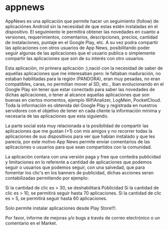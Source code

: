 # appnews

AppNews es una aplicación que permite hacer un seguimiento (follow) de aplicaciónes Android sin la necesidad de que estas estén instaladas en el dispositivo. 
El seguimiento le permitirá obtener las novedades en cuanto a versiones, requerimientos, comentarios, descripciones, precios, cantidad de instalaciones, puntaje en el Google Play, etc. A su vez podra compartir las aplicaciones con otros usuarios de App News, posibilitando poder seguir algunas de las aplicaciones que el usuario publica o simplemente compartir las aplicaciones que son de su interés con otro usuarios.

Esta aplicación, mi primera aplicación :),nació con la necesidad de saber de aquellas aplicaciones que me interesaban pero: le faltaban maduración, no estaban habilitadas para la región (PANDORA), eran muy pesadas, no eran compatibles, caras, no permitían mover al SD, etc., iban evolucionando en el Google Play sin tener que estar conectado para saber las novedades de dichas aplicaciones, o tener al alcance aquellas aplicaciones que son buenas en ciertos momentos, ejemplo WifiAnalizer, LogMein, PocketCloud. Toda la información es obtenida del Google Play y registrada en nuestros servidores con el objetivo de tener en cada cliente la información mínima y necesaria de las aplicaciones que esta siguiendo.

La parte social esta muy relacionada a la posibilidad de compartir las aplicaciones que me gustan (+1) con mis amigos y no recorrer todas la aplicaciones de sus dispositivos para ver que habían instalado y que les parecía, por este motivo App News permite enviar comentarios de las aplicaciones o usuarios para que sean compartidos con la comunidad.

La aplicación contara con una versión paga y free que contedra publicidad y limitaciones en lo referente a cantidad de aplicaciones que podemos seguir o usuarios que podemos seguir, con una salvedad, que para fomentar los clic's en los banners de publicidad, dichas acciones seran contabilizadas permitiendo por ejemplo:

Si la cantidad de clic es > 30, se deshabilitará Públicidad
Si la cantidad de clic es > 10, se permitirá seguir hasta 70 aplicaciones.
Si la cantidad de clic es > 5, se permitirá seguir hasta 60 aplicaciones.

Solo permite instalar aplicaciones desde Play Store!!!.

Por favor, informe de mejoras y/o bugs a través de correo electrónico o un comentario en el Market.
